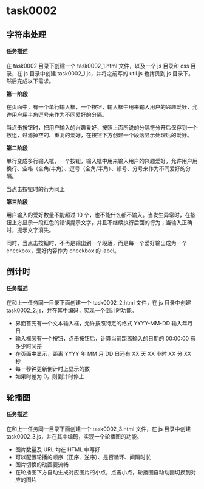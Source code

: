 # task0002

## 字符串处理

#### 任务描述

在 task0002 目录下创建一个 task0002_1.html 文件，以及一个 js 目录和 css 目录，在 js 目录中创建 task0002_1.js，并将之前写的 util.js 也拷贝到 js 目录下。然后完成以下需求。

**第一阶段**

在页面中，有一个单行输入框，一个按钮，输入框中用来输入用户的兴趣爱好，允许用户用半角逗号来作为不同爱好的分隔。

当点击按钮时，把用户输入的兴趣爱好，按照上面所说的分隔符分开后保存到一个数组，过滤掉空的、重复的爱好，在按钮下方创建一个段落显示处理后的爱好。

**第二阶段**

单行变成多行输入框，一个按钮，输入框中用来输入用户的兴趣爱好，允许用户用换行、空格（全角/半角）、逗号（全角/半角）、顿号、分号来作为不同爱好的分隔。

当点击按钮时的行为同上

**第三阶段**

用户输入的爱好数量不能超过 10 个，也不能什么都不输入。当发生异常时，在按钮上方显示一段红色的错误提示文字，并且不继续执行后面的行为；当输入正确时，提示文字消失。

同时，当点击按钮时，不再是输出到一个段落，而是每一个爱好输出成为一个 checkbox，爱好内容作为 checkbox 的 label。

## 倒计时

#### 任务描述

在和上一任务同一目录下面创建一个 task0002_2.html 文件，在 js 目录中创建 task0002_2.js，并在其中编码，实现一个倒计时功能。

- 界面首先有一个文本输入框，允许按照特定的格式 YYYY-MM-DD 输入年月日
- 输入框旁有一个按钮，点击按钮后，计算当前距离输入的日期的 00:00:00 有多少时间差
- 在页面中显示，距离 YYYY 年 MM 月 DD 日还有 XX 天 XX 小时 XX 分 XX 秒
- 每一秒钟更新倒计时上显示的数
- 如果时差为 0，则倒计时停止

## 轮播图

#### 任务描述

在和上一任务同一目录下面创建一个 task0002_3.html 文件，在 js 目录中创建 task0002_3.js，并在其中编码，实现一个轮播图的功能。

- 图片数量及 URL 均在 HTML 中写好
- 可以配置轮播的顺序（正序、逆序）、是否循环、间隔时长
- 图片切换的动画要流畅
- 在轮播图下方自动生成对应图片的小点，点击小点，轮播图自动动画切换到对应的图片
